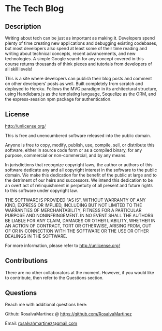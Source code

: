 # The Tech Blog

## Description

Writing about tech can be just as important as making it. Developers spend plenty of time creating new applications and debugging existing codebases, but most developers also spend at least some of their time reading and writing about technical concepts, recent advancements, and new technologies. A simple Google search for any concept covered in this course returns thousands of think pieces and tutorials from developers of all skill levels!

This is a site where developers can publish their blog posts and comment on other developers’ posts as well. Built completely from scratch and deployed to Heroku. Follows the MVC paradigm in its architectural structure, using Handlebars.js as the templating language, Sequelize as the ORM, and the express-session npm package for authentication.

## License

http://unlicense.org/

This is free and unencumbered software released into the public domain.

Anyone is free to copy, modify, publish, use, compile, sell, or distribute this software, either in source code form or as a compiled binary, for any purpose, commercial or non-commercial, and by any means.

In jurisdictions that recognize copyright laws, the author or authors of this software dedicate any and all copyright interest in the software to the public domain. We make this dedication for the benefit of the public at large and to the detriment of our heirs and successors. We intend this dedication to be an overt act of relinquishment in perpetuity of all present and future rights to this software under copyright law.

THE SOFTWARE IS PROVIDED "AS IS", WITHOUT WARRANTY OF ANY KIND, EXPRESS OR IMPLIED, INCLUDING BUT NOT LIMITED TO THE WARRANTIES OF MERCHANTABILITY, FITNESS FOR A PARTICULAR PURPOSE AND NONINFRINGEMENT. IN NO EVENT SHALL THE AUTHORS BE LIABLE FOR ANY CLAIM, DAMAGES OR OTHER LIABILITY, WHETHER IN AN ACTION OF CONTRACT, TORT OR OTHERWISE, ARISING FROM, OUT OF OR IN CONNECTION WITH THE SOFTWARE OR THE USE OR OTHER DEALINGS IN THE SOFTWARE.

For more information, please refer to http://unlicense.org/



## Contributions
There are no other collaborators at the moment. However, if you would like to contribute, then refer to the Questions section.



## Questions

Reach me with additional questions here:

Github: RosalvaMartinez @ https://github.com/RosalvaMartinez

Email: rosalvahmartinez@gmail.com
  

   

